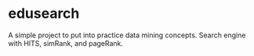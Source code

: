 # edusearch
A simple project to put into practice data mining concepts. Search engine with HITS, simRank, and pageRank.
